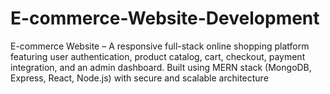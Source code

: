 # E-commerce-Website-Development
E-commerce Website – A responsive full-stack online shopping platform featuring user authentication, product catalog, cart, checkout, payment integration, and an admin dashboard. Built using MERN stack (MongoDB, Express, React, Node.js) with secure and scalable architecture
